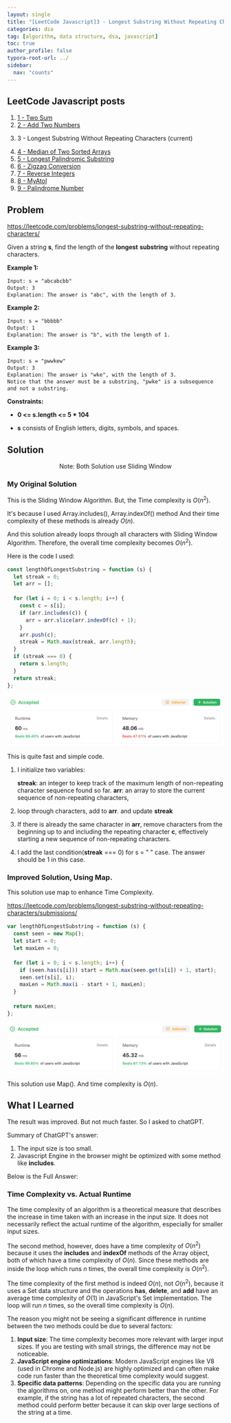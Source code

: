 ```yaml
---
layout: single
title: "[LeetCode Javascript]3 - Longest Substring Without Repeating Characters"
categories: dsa
tag: [algorithm, data structure, dsa, javascript]
toc: true
author_profile: false
typora-root-url: ../
sidebar:
  nav: "counts"
---
```


<nav class="cods"><h2>LeetCode Javascript posts</h2><ol><li><a href="/dsa/LeetCode_Javascript~1_-_Two_Sum">1 - Two Sum</a></li><li><a href="/dsa/LeetCode_Javascript~2_-_Add_Two_Numbers">2 - Add Two Numbers</a></li><li><p>3 - Longest Substring Without Repeating Characters (current)</p></li><li><a href="/dsa/LeetCode_Javascript~4_-_Median_of_Two_Sorted_Arrays">4 - Median of Two Sorted Arrays</a></li><li><a href="/dsa/LeetCode_Javascript~5_-_Longest_Palindromic_Substring">5 - Longest Palindromic Substring</a></li><li><a href="/dsa/LeetCode_Javascript~6_-_Zigzag_Conversion">6 - Zigzag Conversion</a></li><li><a href="/dsa/LeetCode_Javascript~7_-_Reverse_Integers">7 - Reverse Integers</a></li><li><a href="/dsa/LeetCode_Javascript~8_-_MyAtoI">8 - MyAtoI</a></li><li><a href="/dsa/LeetCode_Javascript~9_-_Palindrome_Number">9 - Palindrome Number</a></li></ol></nav>


## Problem

https://leetcode.com/problems/longest-substring-without-repeating-characters/

Given a string **s**, find the length of the **longest** **substring** without repeating characters.

**Example 1:**

```
Input: s = "abcabcbb"
Output: 3
Explanation: The answer is "abc", with the length of 3.
```

**Example 2:**

```
Input: s = "bbbbb"
Output: 1
Explanation: The answer is "b", with the length of 1.
```

**Example 3:**

```
Input: s = "pwwkew"
Output: 3
Explanation: The answer is "wke", with the length of 3.
Notice that the answer must be a substring, "pwke" is a subsequence and not a substring.
```

**Constraints:**

- **0 <= s.length <= 5 \* 104**

- **s** consists of English letters, digits, symbols, and spaces.

## Solution

<p style="text-align: center;">Note: Both Solution use Sliding Window</p>

### My Original Solution

This is the Sliding Window Algorithm. But, the Time complexity is $O(n^2)$.

It's because I used Array.includes(), Array.indexOf() method And their time complexity of these methods is already _O_(_n_).

And this solution already loops through all characters with Sliding Window Algorithm.
Therefore, the overall time complexity becomes $O(n^2)$.

Here is the code I used:

```javascript
const lengthOfLongestSubstring = function (s) {
  let streak = 0;
  let arr = [];

  for (let i = 0; i < s.length; i++) {
    const c = s[i];
    if (arr.includes(c)) {
      arr = arr.slice(arr.indexOf(c) + 1);
    }
    arr.push(c);
    streak = Math.max(streak, arr.length);
  }
  if (streak === 0) {
    return s.length;
  }
  return streak;
};
```

![image-20230802213447652](/images/typora/image-20230802213447652.png)

This is quite fast and simple code.

1. I initialize two variables:

   **streak**: an integer to keep track of the maximum length of non-repeating character sequence found so far.
   **arr**: an array to store the current sequence of non-repeating characters,

2. loop through characters, add to **arr**. and update **streak**
3. If there is already the same character in **arr**, remove characters from the beginning up to and including the repeating character **c**, effectively starting a new sequence of non-repeating characters.
4. I add the last condition(**streak** === 0) for s = " " case. The answer should be 1 in this case.

### Improved Solution, Using Map.

This solution use map to enhance Time Complexity.

https://leetcode.com/problems/longest-substring-without-repeating-characters/submissions/

```javascript
var lengthOfLongestSubstring = function (s) {
  const seen = new Map();
  let start = 0;
  let maxLen = 0;

  for (let i = 0; i < s.length; i++) {
    if (seen.has(s[i])) start = Math.max(seen.get(s[i]) + 1, start);
    seen.set(s[i], i);
    maxLen = Math.max(i - start + 1, maxLen);
  }

  return maxLen;
};
```

![image-20230802213404245](/images/typora/image-20230802213404245.png)

This solution use Map(). And time complexity is $O(n)$.

## What I Learned

The result was improved. But not much faster. So I asked to chatGPT.

Summary of ChatGPT's answer:

1. The input size is too small.
2. Javascript Engine in the browser might be optimized with some method like **includes**.

Below is the Full Answer:

### Time Complexity vs. Actual Runtime

The time complexity of an algorithm is a theoretical measure that describes the increase in time taken with an increase in the input size. It does not necessarily reflect the actual runtime of the algorithm, especially for smaller input sizes.

The second method, however, does have a time complexity of $O(n^2)$ because it uses the **includes** and **indexOf** methods of the Array object, both of which have a time complexity of $O(n)$. Since these methods are inside the loop which runs $n$ times, the overall time complexity is $O(n^2)$.

The time complexity of the first method is indeed $O(n)$, not $O(n^2)$, because it uses a Set data structure and the operations **has**, **delete**, and **add** have an average time complexity of $O(1)$ in JavaScript's Set implementation. The loop will run $n$ times, so the overall time complexity is $O(n)$.

The reason you might not be seeing a significant difference in runtime between the two methods could be due to several factors:

1. **Input size**: The time complexity becomes more relevant with larger input sizes. If you are testing with small strings, the difference may not be noticeable.
2. **JavaScript engine optimizations**: Modern JavaScript engines like V8 (used in Chrome and Node.js) are highly optimized and can often make code run faster than the theoretical time complexity would suggest.
3. **Specific data patterns**: Depending on the specific data you are running the algorithms on, one method might perform better than the other. For example, if the string has a lot of repeated characters, the second method could perform better because it can skip over large sections of the string at a time.
